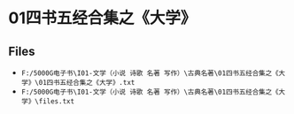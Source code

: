 # 01四书五经合集之《大学》

## Files

- `F:/5000G电子书\I01-文学（小说 诗歌 名著 写作）\古典名著\01四书五经合集之《大学》\01四书五经合集之《大学》.txt`
- `F:/5000G电子书\I01-文学（小说 诗歌 名著 写作）\古典名著\01四书五经合集之《大学》\files.txt`
